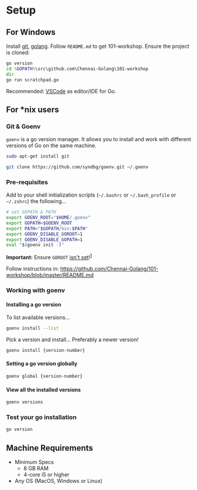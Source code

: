 # Setup

## For Windows

Install [git](https://git-scm.com/), [golang](http://golang.org/). Follow `README.md` to get 101-workshop. Ensure the project is cloned:

```cmd
go version
cd %GOPATH%\src\github.com\Chennai-Golang\101-workshop
dir
go run scratchpad.go
```

Recommended: [VSCode](https://code.visualstudio.com/) as editor/IDE for Go.

## For *nix users

### Git & Goenv

`goenv` is a go version manager. It allows you to install and work with different versions of Go on the same machine.

```bash
sudo apt-get install git

git clone https://github.com/syndbg/goenv.git ~/.goenv
```

### Pre-requisites

Add to your shell initialization scripts (`~/.bashrc` or `~/.bash_profile` or `~/.zshrc`) the following...

```bash
# set GOPATH & PATH
export GOENV_ROOT="$HOME/.goenv"
export GOPATH=$GOENV_ROOT
export PATH="$GOPATH/bin:$PATH"
export GOENV_DISABLE_GOROOT=1
export GOENV_DISABLE_GOPATH=1
eval "$(goenv init -)"
```

**Important:** Ensure `GOROOT` [isn't set][1]!<sup>[1]</sup>

Follow instructions in: https://github.com/Chennai-Golang/101-workshop/blob/master/README.md

[1]: https://dave.cheney.net/2013/06/14/you-dont-need-to-set-goroot-really

### Working with goenv

#### Installing a go version

To list available versions...

```bash
goenv install --list
```

Pick a version and install... Preferably a newer version!

```bash
goenv install {version-number}
```

#### Setting a go version globally

```bash
goenv global {version-number}
```

#### View all the installed versions

```bash
goenv versions
```

### Test your go installation

```bash
go version
```

## Machine Requirements

- Minimum Specs
  - 8 GB RAM
  - 4-core i5 or higher
- Any OS (MacOS, Windows or Linux)

